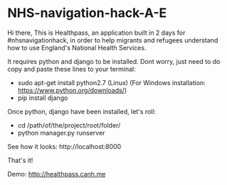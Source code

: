 # NHS-navigation-hack-A-E

Hi there, 
This is Healthpass, an application built in 2 days for #nhsnavigationhack, in order to help migrants and refugees understand how to use England's National Health Services.

It requires python and django to be installed. Dont worry, just need to do copy and paste these lines to your terminal: 
- sudo apt-get install python2.7 (Linux) 
(For Windows installation: https://www.python.org/downloads/)
- pip install django

Once python, django have been installed, let's roll: 
- cd /path/of/the/project/root/folder/
- python manager.py runserver 

See how it looks: 
http://localhost:8000

That's it!

Demo: 
http://healthpass.canh.me



